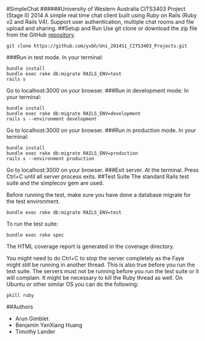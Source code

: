 #SimpleChat
######University of Western Australia CITS3403 Project (Stage II) 2014
A simple real time chat client built using Ruby on Rails (Ruby v2 and Rails V4).
Support user authentication, multiple chat rooms and file upload and sharing.
##Setup and Run
Use git clone or download the zip file from the GitHub [repository](https://github.com/yxbh/Uni_2014S1_CITS3403_Projects).
```
git clone https://github.com/yxbh/Uni_2014S1_CITS3403_Projects.git
```
###Run in test mode.
In your terminal:
```
bundle install
bundle exec rake db:migrate RAILS_ENV=test
rails s
```
Go to localhost:3000 on your browser.
###Run in development mode.
In your terminal:
```
bundle install
bundle exec rake db:migrate RAILS_ENV=development
rails s --environment development
```
Go to localhost:3000 on your browser.
###Run in production mode.
In your terminal:
```
bundle install
bundle exec rake db:migrate RAILS_ENV=production
rails s --environment production
```
Go to localhost:3000 on your browser.
###Exit server.
At the terminal. Press Ctrl+C until all server process exits.
##Test Suite
The standard Rails test suite and the simplecov gem are used.

Before running the test, make sure you have done a database migrate for the test environment.
```
bundle exec rake db:migrate RAILS_ENV=test
```
To run the test suite:
```
bundle exec rake spec
```
The HTML coverage report is generated in the coverage directory.

You might need to do Ctrl+C to stop the server completely as the Faye might still be running in another thread. This is also true before you run the test suite. The servers must not be running before you run the test suite or it will complain. It might be necessary to kill the Ruby thread as well.
On Ubuntu or other similar OS you can do the following:
```
pkill ruby
```
##Authors
* Arun Gimblet
* Benjamin YanXiang Huang
* Timothy Lander
